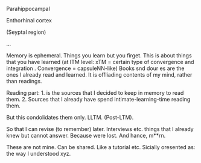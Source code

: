 Parahippocampal

Enthorhinal cortex

(Seyptal region)

...


Memory is ephemeral.
Things you learn but you firget.
This is about things that you have learned (at ITM level: xTM = certain type of convergence and integration . Convergence = capsuleNN-like)
Books snd dour es are the ones I already read and learned.
It is offliading contents of my mind, rather than readings.

Reading part: 1. is the sources that I decided to keep in memory to read them.
2. Sources that I already have spend intimate-learning-time reading them.

But this condolidates them only. LLTM. (Post-LTM).

So that I can revise (to remember) later. Interviews etc. things that I already knew but cannot answer. Because were lost. And hance, m**rn.

These are not mine. Can be shared. Like a tutorial etc. Sicially oresented as: the way I understood xyz.

